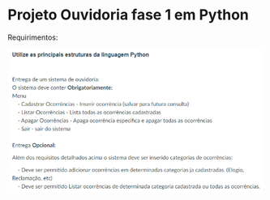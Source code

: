# Projeto Ouvidoria fase 1 em Python

Requirimentos:

<img src="../../imagens/Ouvidoriav1-python.png" align="center" width="700">